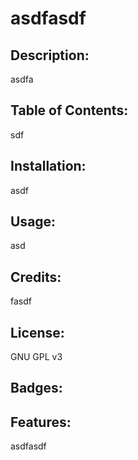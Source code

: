 # asdfasdf 

## Description: 
asdfa

## Table of Contents: 
sdf

## Installation:
asdf

## Usage:
asd

## Credits:
fasdf

## License:
GNU GPL v3

## Badges:


## Features:
asdfasdf